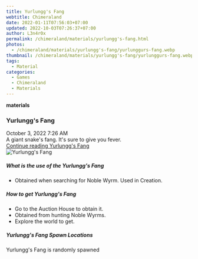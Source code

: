 ```yaml
---
title: Yurlungg's Fang
webtitle: Chimeraland
date: 2022-01-11T07:56:03+07:00
updated: 2022-10-03T07:26:37+07:00
author: L3n4r0x
permalink: /chimeraland/materials/yurlungg's-fang.html
photos:
  - /chimeraland/materials/yurlungg's-fang/yurlunggurs-fang.webp
thumbnail: /chimeraland/materials/yurlungg's-fang/yurlunggurs-fang.webp
tags:
  - Material
categories:
  - Games
  - Chimeraland
  - Materials
---
```


<section id="bootstrap-wrapper">
  <link
    rel="stylesheet"
    href="https://cdn.statically.io/gh/dimaslanjaka/Web-Manajemen/40ac3225/css/bootstrap-4.5-wrapper.css"
  />
  <div
    class="row g-0 border rounded overflow-hidden flex-md-row mb-4 shadow-sm position-relative"
  >
    <div class="col p-4 d-flex flex-column position-static">
      <strong class="d-inline-block mb-2 text-success">materials</strong>
      <h3 class="mb-0">Yurlungg&#x27;s Fang</h3>
      <div class="mb-1 text-muted">October 3, 2022 7:26 AM</div>
      <div class="mb-2 border p-1">
        A giant snake&#x27;s fang. It&#x27;s sure to give you fever.
      </div>
      <a href="#" class="stretched-link d-none"
        >Continue reading Yurlungg&#x27;s Fang</a
      >
    </div>
    <div class="col-auto d-none d-lg-block">
      <img
        src="/chimeraland/materials/yurlungg&#x27;s-fang/yurlunggurs-fang.webp"
        alt="Yurlungg&#x27;s Fang"
      />
    </div>
  </div>
  <div class="row">
    <div class="col-lg-6 col-12 mb-2">
      <div class="card">
        <div class="card-body">
          <h5 class="card-title">
            What is the use of the Yurlungg&#x27;s Fang
          </h5>
          <div class="card-text">
            <ul>
              <li>Obtained when searching for Noble Wyrm. Used in Creation.</li>
            </ul>
          </div>
        </div>
      </div>
    </div>
    <div class="col-lg-6 col-12 mb-2">
      <div class="card">
        <div class="card-body">
          <h5 class="card-title">How to get Yurlungg&#x27;s Fang</h5>
          <div class="card-text">
            <ul>
              <li>Go to the Auction House to obtain it.</li>
              <li>Obtained from hunting Noble Wyrms.</li>
              <li>Explore the world to get.</li>
            </ul>
          </div>
        </div>
      </div>
    </div>
    <div class="col-12 mb-2">
      <h5>Yurlungg&#x27;s Fang Spawn Locations</h5>
      <p>Yurlungg&#x27;s Fang is randomly spawned</p>
    </div>
  </div>
</section>